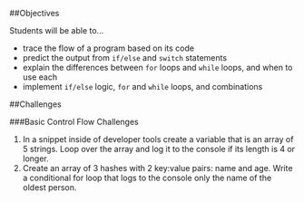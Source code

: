 
##Objectives  

Students will be able to...
  * trace the flow of a program based on its code
  * predict the output from `if/else` and `switch` statements
  * explain the differences between `for` loops and `while` loops, and when to use each
  * implement `if/else` logic, `for` and `while` loops, and combinations

##Challenges

###Basic Control Flow Challenges
1. In a snippet inside of developer tools create a variable that is an array of 5 strings. Loop over the array and log it to the console if its length is 4 or longer.
2. Create an array of 3 hashes with 2 key:value pairs: name and age. Write a conditional for loop that logs to the console only the name of the oldest person.
